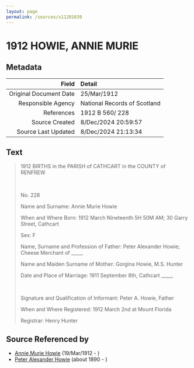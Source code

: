 ```yaml
---
layout: page
permalink: /sources/s11201639
---
```


# 1912 HOWIE, ANNIE MURIE

## Metadata
Field | Detail
---:|:---
Original Document Date | 25/Mar/1912
Responsible Agency | National Records of Scotland
References | 1912 B 560/ 228
Source Created | 8/Dec/2024 20:59:57
Source Last Updated | 8/Dec/2024 21:13:34

## Text

> 1912 BIRTHS in the PARISH of CATHCART in the COUNTY of RENFREW
>
> <br/>
>
> No. 228
>
> Name and Surname: Annie Murie Howie
>
> When and Where Born: 1912 March Nineteenth 5H 50M AM; 30 Garry Street, Cathcart
>
> Sex: F
>
> Name, Surname and Profession of Father: Peter Alexander Howie; Cheese Merchant of _____
>
> Name and Maiden Surname of Mother: Gorgina Howie, M.S. Hunter
>
> Date and Place of Marriage: 1911 September 8th, Cathcart _____
>
> <br/>
>
> Signature and Qualification of Informant: Peter A. Howie, Father
>
> When and Where Registered: 1912 March 2nd at Mount Florida
>
> Registrar: Henry Hunter
>

## Source Referenced by

* [Annie Murie Howie](../people/@89893535@-annie-murie-howie-b1912-3-19-d.md) (19/Mar/1912 - )
* [Peter Alexander Howie](../people/@60521938@-peter-alexander-howie-b1890-d.md) (about 1890 - )
